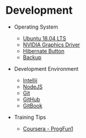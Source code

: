 # Development

- Operating System
  - [Ubuntu 18.04 LTS](os/ubuntu.md)
  - [NVIDIA Graphics Driver](os/videographics.md)
  - [Hibernate Button](os/hibernateButton.md)
  - [Backup](os/backup.md)
  
- Development Environment
  - [Intellij](env/intellij.md)
  - [NodeJS](env/nodejs.md)
  - [Git](env/git.md)
  - [GitHub](env/github.md)
  - [GitBook](env/gitbook.md)
  
- Training Tips
  - [Coursera - ProgFun1](training/coursera-progfun1.md)
